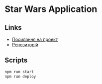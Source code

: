 # Star Wars Application

## Links
- [Посилання на проект](https://bagikr.github.io/star-wars/)
- [Репозиторій](https://github.com/BagikR/star-wars)

## Scripts
```bash
npm run start
npm run deploy
```

##